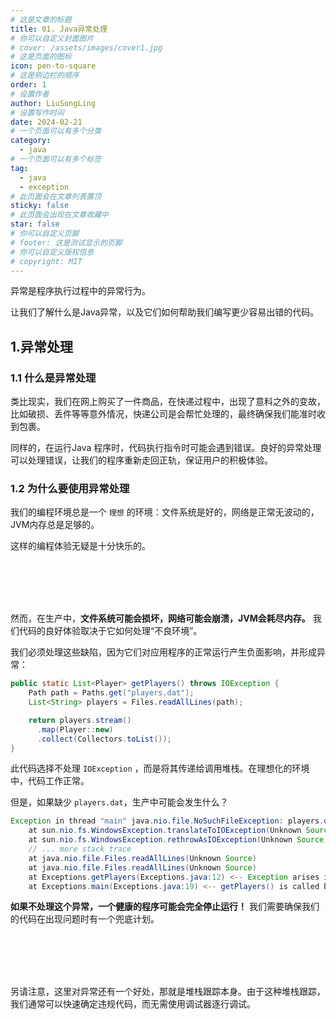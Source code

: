 ```yaml
---
# 这是文章的标题
title: 01. Java异常处理
# 你可以自定义封面图片
# cover: /assets/images/cover1.jpg
# 这是页面的图标
icon: pen-to-square
# 这是侧边栏的顺序
order: 1
# 设置作者
author: LiuSongLing
# 设置写作时间
date: 2024-02-21
# 一个页面可以有多个分类
category:
  - java
# 一个页面可以有多个标签
tag:
  - java
  - exception
# 此页面会在文章列表置顶
sticky: false
# 此页面会出现在文章收藏中
star: false
# 你可以自定义页脚
# footer: 这是测试显示的页脚
# 你可以自定义版权信息
# copyright: MIT
---
```


异常是程序执行过程中的异常行为。

让我们了解什么是Java异常，以及它们如何帮助我们编写更少容易出错的代码。

<!-- more -->

## 1.异常处理

### 1.1 什么是异常处理

类比现实，我们在网上购买了一件商品，在快递过程中，出现了意料之外的变故，比如破损、丢件等等意外情况，快递公司是会帮忙处理的，最终确保我们能准时收到包裹。

同样的，在运行Java 程序时，代码执行指令时可能会遇到错误。良好的异常处理可以处理错误，让我们的程序重新走回正轨，保证用户的积极体验。

### 1.2 为什么要使用异常处理

我们的编程环境总是一个 `理想` 的环境：文件系统是好的，网络是正常无波动的，JVM内存总是足够的。

这样的编程体验无疑是十分快乐的。


<br/><br/><br/><br/>

然而，在生产中，**文件系统可能会损坏，网络可能会崩溃，JVM会耗尽内存。** 我们代码的良好体验取决于它如何处理“不良环境”。

我们必须处理这些缺陷，因为它们对应用程序的正常运行产生负面影响，并形成异常：

```java
public static List<Player> getPlayers() throws IOException {
    Path path = Paths.get("players.dat");
    List<String> players = Files.readAllLines(path);

    return players.stream()
      .map(Player::new)
      .collect(Collectors.toList());
}
```

此代码选择不处理 `IOException` ，而是将其传递给调用堆栈。在理想化的环境中，代码工作正常。

但是，如果缺少 `players.dat`，生产中可能会发生什么？

```java
Exception in thread "main" java.nio.file.NoSuchFileException: players.dat <-- players.dat file doesn't exist
    at sun.nio.fs.WindowsException.translateToIOException(Unknown Source)
    at sun.nio.fs.WindowsException.rethrowAsIOException(Unknown Source)
    // ... more stack trace
    at java.nio.file.Files.readAllLines(Unknown Source)
    at java.nio.file.Files.readAllLines(Unknown Source)
    at Exceptions.getPlayers(Exceptions.java:12) <-- Exception arises in getPlayers() method, on line 12
    at Exceptions.main(Exceptions.java:19) <-- getPlayers() is called by main(), on line 19
```

**如果不处理这个异常，一个健康的程序可能会完全停止运行！** 我们需要确保我们的代码在出现问题时有一个兜底计划。

<br/><br/><br/><br/>

另请注意，这里对异常还有一个好处，那就是堆栈跟踪本身。由于这种堆栈跟踪，我们通常可以快速确定违规代码，而无需使用调试器逐行调试。


